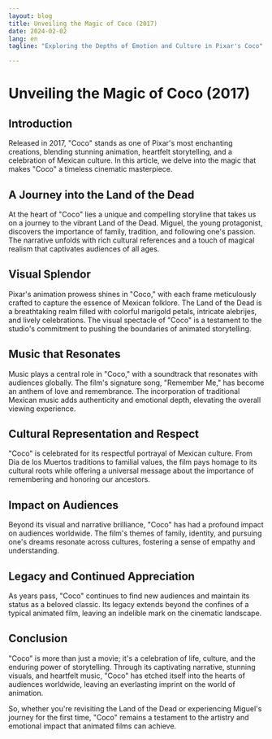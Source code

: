 ```yaml
---
layout: blog
title: Unveiling the Magic of Coco (2017)
date: 2024-02-02
lang: en
tagline: "Exploring the Depths of Emotion and Culture in Pixar's Coco"

---
```


# Unveiling the Magic of Coco (2017)

## Introduction

Released in 2017, "Coco" stands as one of Pixar's most enchanting creations, blending stunning animation, heartfelt storytelling, and a celebration of Mexican culture. In this article, we delve into the magic that makes "Coco" a timeless cinematic masterpiece.

## A Journey into the Land of the Dead

At the heart of "Coco" lies a unique and compelling storyline that takes us on a journey to the vibrant Land of the Dead. Miguel, the young protagonist, discovers the importance of family, tradition, and following one's passion. The narrative unfolds with rich cultural references and a touch of magical realism that captivates audiences of all ages.

## Visual Splendor

Pixar's animation prowess shines in "Coco," with each frame meticulously crafted to capture the essence of Mexican folklore. The Land of the Dead is a breathtaking realm filled with colorful marigold petals, intricate alebrijes, and lively celebrations. The visual spectacle of "Coco" is a testament to the studio's commitment to pushing the boundaries of animated storytelling.

## Music that Resonates

Music plays a central role in "Coco," with a soundtrack that resonates with audiences globally. The film's signature song, "Remember Me," has become an anthem of love and remembrance. The incorporation of traditional Mexican music adds authenticity and emotional depth, elevating the overall viewing experience.

## Cultural Representation and Respect

"Coco" is celebrated for its respectful portrayal of Mexican culture. From Dia de los Muertos traditions to familial values, the film pays homage to its cultural roots while offering a universal message about the importance of remembering and honoring our ancestors.

## Impact on Audiences

Beyond its visual and narrative brilliance, "Coco" has had a profound impact on audiences worldwide. The film's themes of family, identity, and pursuing one's dreams resonate across cultures, fostering a sense of empathy and understanding.

## Legacy and Continued Appreciation

As years pass, "Coco" continues to find new audiences and maintain its status as a beloved classic. Its legacy extends beyond the confines of a typical animated film, leaving an indelible mark on the cinematic landscape.

## Conclusion

"Coco" is more than just a movie; it's a celebration of life, culture, and the enduring power of storytelling. Through its captivating narrative, stunning visuals, and heartfelt music, "Coco" has etched itself into the hearts of audiences worldwide, leaving an everlasting imprint on the world of animation.

So, whether you're revisiting the Land of the Dead or experiencing Miguel's journey for the first time, "Coco" remains a testament to the artistry and emotional impact that animated films can achieve.
